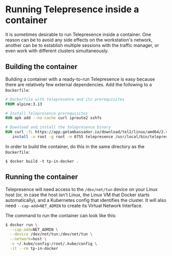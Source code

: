 # Running Telepresence inside a container

It is sometimes desirable to run Telepresence inside a container. One reason can be to avoid any side effects on the workstation's network, another can be to establish multiple sessions with the traffic manager, or even work with different clusters simultaneously.

## Building the container

Building a container with a ready-to-run Telepresence is easy because there are relatively few external dependencies. Add the following to a `Dockerfile`:

```Dockerfile
# Dockerfile with telepresence and its prerequisites
FROM alpine:3.13

# Install Telepresence prerequisites
RUN apk add --no-cache curl iproute2 sshfs

# Download and install the telepresence binary
RUN curl -fL https://app.getambassador.io/download/tel2/linux/amd64/2.4.11/telepresence -o telepresence && \
   install -o root -g root -m 0755 telepresence /usr/local/bin/telepresence
```
In order to build the container, do this in the same directory as the `Dockerfile`:
```
$ docker build -t tp-in-docker .
```

## Running the container

Telepresence will need access to the `/dev/net/tun` device on your Linux host (or, in case the host isn't Linux, the Linux VM that Docker starts automatically), and a Kubernetes config that identifies the cluster. It will also need `--cap-add=NET_ADMIN` to create its Virtual Network Interface.

The command to run the container can look like this:
```bash
$ docker run \
  --cap-add=NET_ADMIN \
  --device /dev/net/tun:/dev/net/tun \
  --network=host \
  -v ~/.kube/config:/root/.kube/config \
  -it --rm tp-in-docker
```

